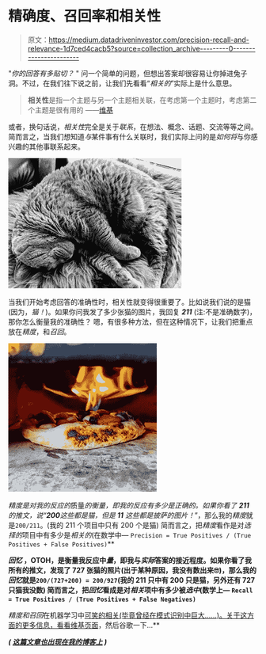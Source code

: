 # 精确度、召回率和相关性

> 原文：<https://medium.datadriveninvestor.com/precision-recall-and-relevance-1d7ced4cacb5?source=collection_archive---------0----------------------->

"*你的回答有多贴切？* "
问一个简单的问题，但想出答案却很容易让你掉进兔子洞。不过，在我们往下说之前，让我们先看看“*相关的*”实际上是什么意思。

> **相关性**是指一个主题与另一个主题相关联，在考虑第一个主题时，考虑第二个主题是很有用的
> ——[维基](https://en.wikipedia.org/wiki/Relevance)

或者，换句话说，*相关性*完全是关于*联系*，在想法、概念、话题、交流等等之间。简而言之，当我们想知道*与*某件事有什么关联时，我们实际上问的是*如何将*与你感兴趣的其他事联系起来。

![](img/add3fc6701780b43f4a5c9d0f32917b1.png)

当我们开始考虑回答的准确性时，相关性就变得很重要了。比如说我们说的是猫(因为，*猫！*)。如果你问我发了多少张猫的图片，我回复 ***211*** (注:不是准确数字)，那你怎么衡量我的准确性？
嗯，有很多种方法，但在这种情况下，让我们把重点放在*精度*，和*召回*。

![](img/ac9ab9e8853091614c648dffdb07780b.png)

*精度是对我的反应的*质量*的衡量，即我的反应有多少是正确的。如果你看了 ***211*** 的推文，说“****200****这些都是猫，但是* ***11*** *这些都是披萨的图片！*”，那么我的*精度*就是`200/211`。(我的 211 个项目中只有 200 个是猫)
简而言之，把*精度*看作是对*选择的*项目中有多少是*相关的*(在数学中— `Precision = True Positives / (True Positives + False Positives)`**

*****回忆*** ，OTOH，是衡量我反应中*量*，即我与*实际*答案的接近程度。如果你看了我所有的推文，发现了 727 张猫的照片(出于某种原因，我没有数出来🙄)，那么我的*回忆*就是`200/(727+200) = 200/927`(我的 211 只中有 200 只是猫，另外还有 727 只猫我没数)
简而言之，把*回忆*看成是对*相关*项中有多少被*选中*(数学上— `Recall = True Positives / (True Positives + False Negatives)`**

***精度*和*召回*在机器学习中[可笑的相关(毕竟曾经在模式识别中巨大……)。关于这方面的更多信息，](https://towardsdatascience.com/beyond-accuracy-precision-and-recall-3da06bea9f6c)[看看维基页面](https://en.wikipedia.org/wiki/Precision_and_recall)，然后谷歌一下…**

***(* [*这篇文章也出现在我的博客上*](http://dieswaytoofast.blogspot.com/2018/07/precision-recall-and-relevance.html) *)***